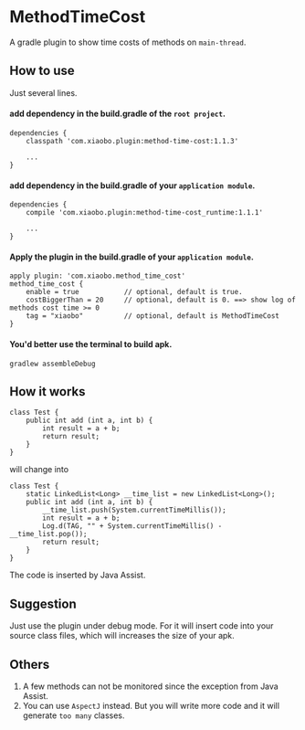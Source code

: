 # MethodTimeCost
A gradle plugin to show time costs of methods on `main-thread`.

## How to use
Just several lines.

#### add dependency in the build.gradle of the `root project`.

    dependencies {
        classpath 'com.xiaobo.plugin:method-time-cost:1.1.3'

        ...
    }

#### add dependency in the build.gradle of your `application module`.

    dependencies {
        compile 'com.xiaobo.plugin:method-time-cost_runtime:1.1.1'

        ...
    }

#### Apply the plugin in the build.gradle of your `application module`.

    apply plugin: 'com.xiaobo.method_time_cost'
    method_time_cost {
        enable = true           // optional, default is true.
        costBiggerThan = 20     // optional, default is 0. ==> show log of methods cost time >= 0
        tag = "xiaobo"          // optional, default is MethodTimeCost
    }

#### You'd better use the terminal to build apk.

    gradlew assembleDebug

## How it works

    class Test {
        public int add (int a, int b) {
            int result = a + b;
            return result;
        }
    }

will change into

    class Test {
        static LinkedList<Long> __time_list = new LinkedList<Long>();
        public int add (int a, int b) {
            __time_list.push(System.currentTimeMillis());
            int result = a + b;
            Log.d(TAG, "" + System.currentTimeMillis() - __time_list.pop());
            return result;
        }
    }

The code is inserted by Java Assist.

## Suggestion
Just use the plugin under debug mode. For it will insert code into your source class files, which will increases the size of your apk.

## Others
1. A few methods can not be monitored since the exception from Java Assist.
2. You can use `AspectJ` instead. But you will write more code and it will generate `too many` classes.